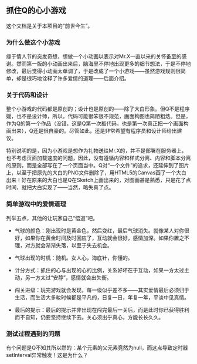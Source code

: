 ## **抓住Q的心**小游戏

这个文档是关于本项目的“前世今生”。


### 为什么做这个小游戏

缘于情人节的突发奇想，想做一个小动画以表示对Mr.X一直以来的关怀备至的感谢。然而第一版的小动画出来后，脑海里不停地出现更多的细节想法，于是不停地修改，最后觉得小动画太单调了，于是改成了一个小游戏——虽然游戏规则很简单，却是很巧地诠释了许多爱情的道理——后面介绍。

### 关于代码和设计

整个小游戏的代码都是原创的；设计也是原创的——除了大白形象。但Q不是程序媛，也不是设计师，所以，代码可能很笨很不规范，画面构图也简陋粗焅。但是，作为Q的第一个作品（没错，这是Q第一次敲代码，也是第一次真正把一个画面构画出来），Q还是很自豪的。尽管如此，还是非常希望有程序员和设计师给出建议。

特别说明的是，因为小游戏是想作为礼物送给Mr.X的，并不是部署在服务器上，也不考虑页面加载速度的问题，因此，没有遵循内容和样式分离、内容和脚本分离的原则，而是全部写在了一个页面当中。Q对“一个文件”的追求，还延伸到了图片上，以至于把原先的大白的PNG文件删除了，用HTML5的Canvas画了一个大白出来！好在原来的大白也是Q在Sketch上画出来的，对图画甚是熟悉，只是花了点时间，就把大白实现了——当然，略失真了点。

### 简单游戏中的爱情道理

列举五点，其他的让玩家自己“悟道”吧。

- 气球的颜色：刚出现时是黄金色，然后变红，最后气球消失。就像某人对你很好，如果你在黄金时间及时回应了，互动就会很好，感情加深。如果你置之不理，对方就会渐渐失落，以至于失去机会。

- 气球出现的时机：随机。女人心，海底针，你懂的。

- 计分方式：抓住的心与出现的心的比例，关系好坏在于互动，如果一方太过主动，另一方太过“安静”，感情就会出失衡。

- 闯关进级：玩完游戏就会发现，每一级似乎差不多——其实爱情最后必须归于生活，而生活大多籹时候都是平凡的，日复一日，年复一年，平淡中见真情。

- 最后的提示：最后的提示并非出现在闯完最后一关后，而是此时你已获得胜利而不自知，仍要坚持继续下去。关心须出乎真心，方能长长久久。

### 测试过程遇到的问题

有个问题是Q不知其所以然的：某个元素的父元素竟然为null，而这点导致定时器setInterval异常触发！这是为什么？
